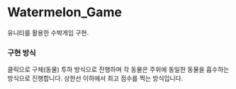 # Watermelon_Game
 
유니티를 활용한 수박게임 구현.

### 구현 방식

  클릭으로 구체(동물) 투하 방식으로 진행하며 각 동물은 주위에 동일한 동물을 흡수하는 방식으로 진행합니다.
  상한선 이하에서 최고 점수를 찍는 방식입니다.
